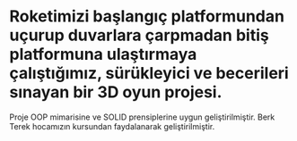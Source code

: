 # Roketimizi başlangıç platformundan uçurup duvarlara çarpmadan bitiş platformuna ulaştırmaya çalıştığımız, sürükleyici ve becerileri sınayan bir 3D oyun projesi.
Proje OOP mimarisine ve SOLID prensiplerine uygun geliştirilmiştir.
Berk Terek hocamızın kursundan faydalanarak geliştirilmiştir.

